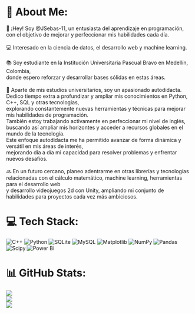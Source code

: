 # 💫 About Me:
👋 ¡Hey! Soy @JSebas-11, un entusiasta del aprendizaje en programación,<br>
  con el objetivo de mejorar y perfeccionar mis habilidades cada día.<br><br>
💻 Interesado en la ciencia de datos, el desarrollo web y machine learning.<br><br>
📚 Soy estudiante en la Institución Universitaria Pascual Bravo en Medellín, Colombia,<br>
  donde espero reforzar y desarrollar bases sólidas en estas áreas.<br><br>
🚀 Aparte de mis estudios universitarios, soy un apasionado autodidacta.<br>
  Dedico tiempo extra a profundizar y ampliar mis conocimientos en Python, C++, SQL y otras tecnologias,<br> 
  explorando constantemente nuevas herramientas y técnicas para mejorar mis habilidades de programación.<br> 
  También estoy trabajando activamente en perfeccionar mi nivel de inglés,<br>
  buscando así ampliar mis horizontes y acceder a recursos globales en el mundo de la tecnología.<br>
  Este enfoque autodidacta me ha permitido avanzar de forma dinámica y versátil en mis áreas de interés,<br>
  mejorando día a día mi capacidad para resolver problemas y enfrentar nuevos desafíos.<br><br>
🔜 En un futuro cercano, planeo adentrarme en otras librerías y tecnologías<br>
  relacionadas con el cálculo matemático, machine learning, herramientas para el desarrollo web<br>
  y desarrollo videojuegos 2d con Unity, ampliando mi conjunto de habilidades para proyectos cada vez más ambiciosos.

# 💻 Tech Stack:
![C++](https://img.shields.io/badge/c++-%2300599C.svg?style=flat&logo=c%2B%2B&logoColor=white) ![Python](https://img.shields.io/badge/python-3670A0?style=flat&logo=python&logoColor=ffdd54) ![SQLite](https://img.shields.io/badge/sqlite-%2307405e.svg?style=flat&logo=sqlite&logoColor=white) ![MySQL](https://img.shields.io/badge/mysql-4479A1.svg?style=flat&logo=mysql&logoColor=white) ![Matplotlib](https://img.shields.io/badge/Matplotlib-%23ffffff.svg?style=flat&logo=Matplotlib&logoColor=black) ![NumPy](https://img.shields.io/badge/numpy-%23013243.svg?style=flat&logo=numpy&logoColor=white) ![Pandas](https://img.shields.io/badge/pandas-%23150458.svg?style=flat&logo=pandas&logoColor=white) ![Scipy](https://img.shields.io/badge/SciPy-%230C55A5.svg?style=flat&logo=scipy&logoColor=%white) ![Power Bi](https://img.shields.io/badge/power_bi-F2C811?style=flat&logo=powerbi&logoColor=black)
# 📊 GitHub Stats:
![](https://github-readme-stats.vercel.app/api?username=JSebas-11&theme=date_night&hide_border=false&include_all_commits=true&count_private=false)<br/>
![](https://github-readme-streak-stats.herokuapp.com/?user=JSebas-11&theme=date_night&hide_border=false)<br/>
![](https://github-readme-stats.vercel.app/api/top-langs/?username=JSebas-11&theme=date_night&hide_border=false&include_all_commits=true&count_private=false&layout=compact)

<!-- Proudly created with GPRM ( https://gprm.itsvg.in ) -->
